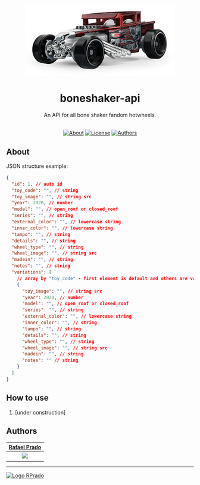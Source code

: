 <div align="center">
    <img src=".github/icon.png" alt="Logo Repo" width="400">
    <h1>
      boneshaker-api
    </h1>
    An API for all bone shaker fandom hotwheels.
</div>

<br>
<div align="center">

[![About](https://img.shields.io/badge/-About-330000)](#about)
[![License](https://img.shields.io/badge/-License-cc3333)](/LICENSE)
[![Authors](https://img.shields.io/badge/-Author-cc3333)](#authors)

</div>

## About

JSON structure example:

```json
{
  "id": 1, // auto id
  "toy_code": "", // string
  "toy_image": "", // string src
  "year": 2020, // number
  "model": "", // open_roof or closed_roof
  "series": "", // string
  "external_color": "", // lowercase string
  "inner_color": "", // lowercase string
  "tampo": "", // string
  "details": "", // string
  "wheel_type": "", // string
  "wheel_image": "", // string src
  "madein": "", // string
  "notes": "", // string
  "variations": [
    // array by "toy_code" - first element is default and others are variations
    {
      "toy_image": "", // string src
      "year": 2020, // number
      "model": "", // open_roof or closed_roof
      "series": "", // string
      "external_color": "", // lowercase string
      "inner_color": "", // string
      "tampo": "", // string
      "details": "", // string
      "wheel_type": "", // string
      "wheel_image": "", // string src
      "madein": "", // string
      "notes": "" // string
    }
  ]
}
```

## How to use

1. [under construction]

## Authors

|      [Rafael Prado](http://www.github.com/rpradosilva)      |
| :---------------------------------------------------------: |
| ![](https://avatars2.githubusercontent.com/u/22681977?s=80) |

---

[<img alt="Logo RPrado" src="https://avatars.githubusercontent.com/u/87092922" width="40" />](http://rprado.design)
